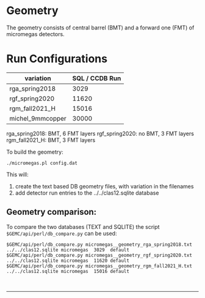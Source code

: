 # Geometry 

The geometry consists of central barrel (BMT) and a forward one (FMT) of micromegas detectors.

# Run Configurations

| variation        | SQL / CCDB Run | 
|------------------|----------------|
| rga_spring2018   | 3029           | 
| rgf_spring2020   | 11620          | 
| rgm_fall2021_H   | 15016          | 
| michel_9mmcopper | 30000          | 


rga_spring2018:  BMT, 6 FMT layers
rgf_spring2020:  no BMT, 3 FMT layers
rgm_fall2021_H:  BMT, 3 FMT layers

To build the geometry:

````./micromegas.pl config.dat````

This will:

1. create the text based DB geometry files, with variation in the filenames
2. add detector run entries to the ../../clas12.sqlite database



## Geometry comparison:

To compare the two databases (TEXT and SQLITE) the script ` $GEMC/api/perl/db_compare.py` can be used:

````
$GEMC/api/perl/db_compare.py micromegas__geometry_rga_spring2018.txt ../../clas12.sqlite micromegas  3029  default
$GEMC/api/perl/db_compare.py micromegas__geometry_rgf_spring2020.txt ../../clas12.sqlite micromegas  11620 default
$GEMC/api/perl/db_compare.py micromegas__geometry_rgm_fall2021_H.txt ../../clas12.sqlite micromegas  15016 default
````

<br/>

---

